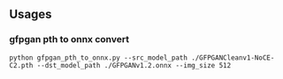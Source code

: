 
## Usages

### gfpgan pth to onnx convert

```
python gfpgan_pth_to_onnx.py --src_model_path ./GFPGANCleanv1-NoCE-C2.pth --dst_model_path ./GFPGANv1.2.onnx --img_size 512 

```
